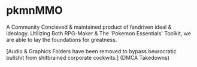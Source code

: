 # pkmnMMO

A Community Concieved & maintained product of fandriven ideal & ideology.
Utilizing Both RPG-Maker & The 'Pokemon Essentials' Toolkit, we are able to lay the foundations for greatness.

[Audio & Graphics Folders have been removed to bypass beurocratic bullshit from shitbrained corporate cockwits.] (DMCA Takedowns)

